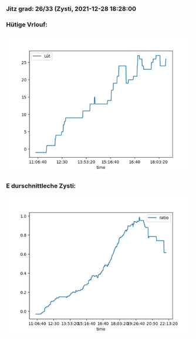 ### Jitz grad: 26/33 (Zysti, 2021-12-28 18:28:00

### Hütige Vrlouf:
![Graph](Today.png)

### E durschnittleche Zysti:
![Graph](Zysti.png)